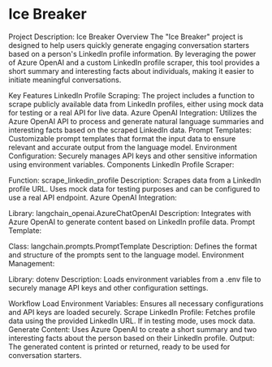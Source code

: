 # Ice Breaker

Project Description: Ice Breaker
Overview
The "Ice Breaker" project is designed to help users quickly generate engaging conversation starters based on a person's LinkedIn profile information. By leveraging the power of Azure OpenAI and a custom LinkedIn profile scraper, this tool provides a short summary and interesting facts about individuals, making it easier to initiate meaningful conversations.

Key Features
LinkedIn Profile Scraping: The project includes a function to scrape publicly available data from LinkedIn profiles, either using mock data for testing or a real API for live data.
Azure OpenAI Integration: Utilizes the Azure OpenAI API to process and generate natural language summaries and interesting facts based on the scraped LinkedIn data.
Prompt Templates: Customizable prompt templates that format the input data to ensure relevant and accurate output from the language model.
Environment Configuration: Securely manages API keys and other sensitive information using environment variables.
Components
LinkedIn Profile Scraper:

Function: scrape_linkedin_profile
Description: Scrapes data from a LinkedIn profile URL. Uses mock data for testing purposes and can be configured to use a real API endpoint.
Azure OpenAI Integration:

Library: langchain_openai.AzureChatOpenAI
Description: Integrates with Azure OpenAI to generate content based on LinkedIn profile data.
Prompt Template:

Class: langchain.prompts.PromptTemplate
Description: Defines the format and structure of the prompts sent to the language model.
Environment Management:

Library: dotenv
Description: Loads environment variables from a .env file to securely manage API keys and other configuration settings.

Workflow
Load Environment Variables: Ensures all necessary configurations and API keys are loaded securely.
Scrape LinkedIn Profile: Fetches profile data using the provided LinkedIn URL. If in testing mode, uses mock data.
Generate Content: Uses Azure OpenAI to create a short summary and two interesting facts about the person based on their LinkedIn profile.
Output: The generated content is printed or returned, ready to be used for conversation starters.
